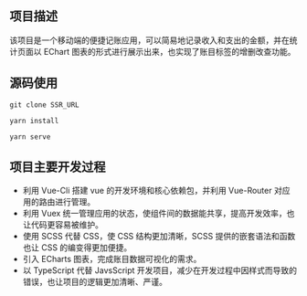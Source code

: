 ## 项目描述

该项目是一个移动端的便捷记账应用，可以简易地记录收入和支出的金额，并在统计页面以 EChart 图表的形式进行展示出来，也实现了账目标签的增删改查功能。

## 源码使用

`git clone SSR_URL`

`yarn install`

`yarn serve`

## 项目主要开发过程
- 利用 Vue-Cli 搭建 vue 的开发环境和核心依赖包，并利用 Vue-Router 对应用的路由进行管理。
- 利用 Vuex 统一管理应用的状态，使组件间的数据能共享，提高开发效率，也让代码更容易被维护。
- 使用 SCSS 代替 CSS，使 CSS 结构更加清晰，SCSS 提供的嵌套语法和函数也让 CSS 的编变得更加便捷。
- 引入 ECharts 图表，完成账目数据可视化的需求。
- 以 TypeScript 代替 JavsScript 开发项目，减少在开发过程中因样式而导致的错误，也让项目的逻辑更加清晰、严谨。
